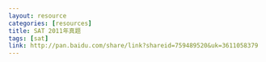 ```yaml
---
layout: resource
categories: [resources]
title: SAT 2011年真题
tags: [sat]
link: http://pan.baidu.com/share/link?shareid=759489520&uk=3611058379
---
```

